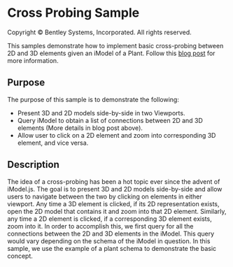 # Cross Probing Sample

Copyright © Bentley Systems, Incorporated. All rights reserved.

This samples demonstrate how to implement basic cross-probing between 2D and 3D elements given an iModel of a Plant. Follow this [blog post](https://medium.com/imodeljs/hablas-bis-90e6f99c8ac2) for more information.

## Purpose

The purpose of this sample is to demonstrate the following:

* Present 3D and 2D models side-by-side in two Viewports.
* Query iModel to obtain a list of connections between 2D and 3D elements (More details in blog post above).
* Allow user to click on a 2D element and zoom into corresponding 3D element, and vice versa.

## Description

The idea of a cross-probing has been a hot topic ever since the advent of iModel.js. The goal is to present 3D and 2D models side-by-side and allow users to navigate between the two by clicking on elements in either viewport. Any time a 3D element is clicked, if its 2D representation exists, open the 2D model that contains it and zoom into that 2D element. Similarly, any time a 2D element is clicked, if a corresponding 3D element exists, zoom into it. In order to accomplish this, we first query for all the connections between the 2D and 3D elements in the iModel. This query would vary depending on the schema of the iModel in question. In this sample, we use the example of a plant schema to demonstrate the basic concept.
